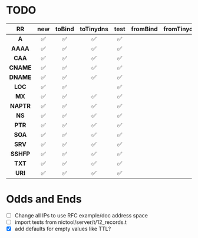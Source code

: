 # TODO

| **RR**    | **new**            | **toBind**         | **toTinydns**      | **test**           | **fromBind** | **fromTinydns** | getRFCs |
|:---------:| :----------------: | :----------------: | :----------------: | :----------------: | ------------ | --------------- | :-----: |
| **A**     | :white_check_mark: | :white_check_mark: | :white_check_mark: | :white_check_mark: |       |      | :white_check_mark: |
| **AAAA**  | :white_check_mark: | :white_check_mark: | :white_check_mark: | :white_check_mark: |       |      | :white_check_mark: |
| **CAA**   | :white_check_mark: | :white_check_mark: | :white_check_mark: | :white_check_mark: |       |      | :white_check_mark: |
| **CNAME** | :white_check_mark: | :white_check_mark: | :white_check_mark: | :white_check_mark: |       |      | :white_check_mark: |
| **DNAME** | :white_check_mark: | :white_check_mark: | :white_check_mark: | :white_check_mark: |       |      | :white_check_mark: |
| **LOC**   | :white_check_mark: | :white_check_mark: |                    | :white_check_mark: |       |      | :white_check_mark: |
| **MX**    | :white_check_mark: | :white_check_mark: | :white_check_mark: | :white_check_mark: |       |      | :white_check_mark: |
| **NAPTR** | :white_check_mark: | :white_check_mark: | :white_check_mark: | :white_check_mark: |       |      | :white_check_mark: |
| **NS**    | :white_check_mark: | :white_check_mark: | :white_check_mark: | :white_check_mark: |       |      | :white_check_mark: |
| **PTR**   | :white_check_mark: | :white_check_mark: | :white_check_mark: | :white_check_mark: |       |      | :white_check_mark: |
| **SOA**   | :white_check_mark: | :white_check_mark: | :white_check_mark: | :white_check_mark: |       |      | :white_check_mark: |
| **SRV**   | :white_check_mark: | :white_check_mark: | :white_check_mark: | :white_check_mark: |       |      | :white_check_mark: |
| **SSHFP** | :white_check_mark: | :white_check_mark: | :white_check_mark: | :white_check_mark: |       |      | :white_check_mark: |
| **TXT**   | :white_check_mark: | :white_check_mark: | :white_check_mark: | :white_check_mark: |       |      | :white_check_mark: |
| **URI**   | :white_check_mark: | :white_check_mark: | :white_check_mark: | :white_check_mark: |       |      | :white_check_mark: |


# Odds and Ends

- [ ] Change all IPs to use RFC example/doc address space
- [ ] import tests from nictool/server/t/12_records.t
- [x] add defaults for empty values like TTL?
